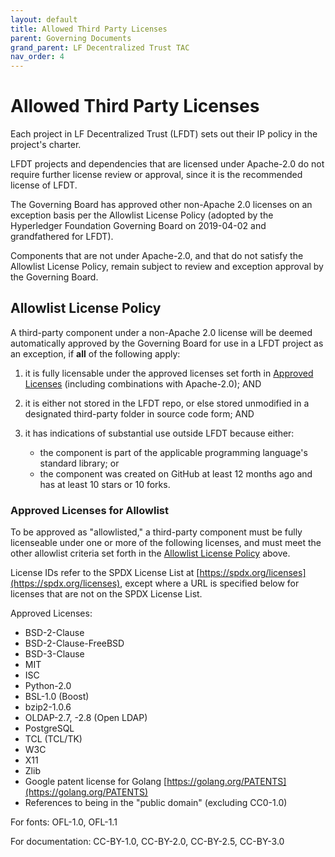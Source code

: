 ```yaml
---
layout: default
title: Allowed Third Party Licenses
parent: Governing Documents
grand_parent: LF Decentralized Trust TAC
nav_order: 4
---
```

[//]: # (SPDX-License-Identifier: CC-BY-4.0)

# Allowed Third Party Licenses

Each project in LF Decentralized Trust (LFDT) sets out their IP policy in the project's charter.

LFDT projects and dependencies that are licensed under Apache-2.0 do not require
further license review or approval, since it is the recommended license of LFDT.

The Governing Board has approved other non-Apache 2.0 licenses on an exception basis per the
Allowlist License Policy (adopted by the Hyperledger Foundation Governing Board on 2019-04-02
and grandfathered for LFDT).

Components that are not under Apache-2.0, and that do not satisfy the Allowlist License Policy,
remain subject to review and exception approval by the Governing Board.

## Allowlist License Policy

A third-party component under a non-Apache 2.0 license will be deemed automatically approved by
the Governing Board for use in a LFDT project as an exception, if **all** of the following apply:

1. it is fully licensable under the approved licenses set forth in [Approved Licenses] (including combinations with Apache-2.0); AND

2. it is either not stored in the LFDT repo, or else stored unmodified in a designated third-party folder in source code form; AND

3. it has indications of substantial use outside LFDT because either:

    * the component is part of the applicable programming language's standard library; or
    * the component was created on GitHub at least 12 months ago and has at least 10 stars or 10 forks.

### Approved Licenses for Allowlist

To be approved as "allowlisted," a third-party component must be fully
licenseable under one or more of the following licenses, and must meet the
other allowlist criteria set forth in the [Allowlist License Policy] above.

License IDs refer to the SPDX License List at [https://spdx.org/licenses](https://spdx.org/licenses), except
where a URL is specified below for licenses that are not on the SPDX License
List.

Approved Licenses:

 * BSD-2-Clause
 * BSD-2-Clause-FreeBSD
 * BSD-3-Clause
 * MIT
 * ISC
 * Python-2.0
 * BSL-1.0 (Boost)
 * bzip2-1.0.6
 * OLDAP-2.7, -2.8 (Open LDAP)
 * PostgreSQL
 * TCL (TCL/TK)
 * W3C
 * X11
 * Zlib
 * Google patent license for Golang [https://golang.org/PATENTS](https://golang.org/PATENTS)
 * References to being in the "public domain" (excluding CC0-1.0)

For fonts: OFL-1.0, OFL-1.1

For documentation: CC-BY-1.0, CC-BY-2.0, CC-BY-2.5, CC-BY-3.0

[Allowlist License Policy]: #allowlist-license-policy
[Approved Licenses]: #approved-licenses-for-allowlist
